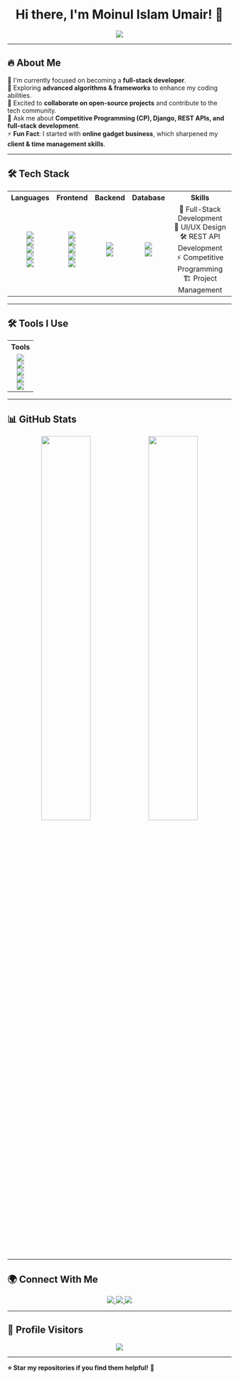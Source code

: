<h1 align="center">Hi there, I'm Moinul Islam Umair! 👋</h1>

<p align="center">
  <a href="https://github.com/Umair505">
    <img src="https://readme-typing-svg.herokuapp.com?size=25&duration=4000&color=F7B93E&center=true&vCenter=true&width=500&lines=Full+Stack+Developer;Passionate+About+Web+Development;Building+Awesome+Projects" />
  </a>
</p>

---

## 🔥 About Me  

🔭 I'm currently focused on becoming a **full-stack developer**.  
🌱 Exploring **advanced algorithms & frameworks** to enhance my coding abilities.  
👯 Excited to **collaborate on open-source projects** and contribute to the tech community.  
💬 Ask me about **Competitive Programming (CP), Django, REST APIs, and full-stack development**.  
⚡ **Fun Fact**: I started with **online gadget business**, which sharpened my **client & time management skills**.  

---

## 🛠️ Tech Stack  

<table>
  <tr>
    <th>Languages</th>
    <th>Frontend</th>
    <th>Backend</th>
    <th>Database</th>
    <th>Skills</th>
  </tr>
  <tr>
    <td align="center">
      <img src="https://img.shields.io/badge/HTML5-E34F26?style=for-the-badge&logo=html5&logoColor=white"/><br>
      <img src="https://img.shields.io/badge/C%2B%2B-00599C?style=for-the-badge&logo=c%2B%2B&logoColor=white"/><br>
      <img src="https://img.shields.io/badge/C-000000?style=for-the-badge&logo=c&logoColor=white"/><br>
      <img src="https://img.shields.io/badge/Javascript-F7DF1E?style=for-the-badge&logo=javascript&logoColor=black"/><br>
      <img src="https://img.shields.io/badge/Python-3776AB?style=for-the-badge&logo=python&logoColor=white"/>
    </td>
    <td align="center">
      <img src="https://img.shields.io/badge/HTML5-E34F26?style=for-the-badge&logo=html5&logoColor=white"/><br>
      <img src="https://img.shields.io/badge/CSS3-1572B6?style=for-the-badge&logo=css3&logoColor=white"/><br>
      <img src="https://img.shields.io/badge/TailwindCSS-06B6D4?style=for-the-badge&logo=tailwindcss&logoColor=white"/><br>
      <img src="https://img.shields.io/badge/DaisyUI-5A0FC8?style=for-the-badge&logo=daisyui&logoColor=white"/><br>
      <img src="https://img.shields.io/badge/Bootstrap-563D7C?style=for-the-badge&logo=bootstrap&logoColor=white"/>
    </td>
    <td align="center">
      <img src="https://img.shields.io/badge/Django-092E20?style=for-the-badge&logo=django&logoColor=white"/><br>
      <img src="https://img.shields.io/badge/React-61DAFB?style=for-the-badge&logo=react&logoColor=black"/>
    </td>
    <td align="center">
      <img src="https://img.shields.io/badge/MySQL-4479A1?style=for-the-badge&logo=mysql&logoColor=white"/><br>
      <img src="https://img.shields.io/badge/PostgreSQL-316192?style=for-the-badge&logo=postgresql&logoColor=white"/>
    </td>
    <td align="center">
      🚀 Full-Stack Development <br>
      🎨 UI/UX Design <br>
      🛠 REST API Development <br>
      ⚡ Competitive Programming <br>
      🏗️ Project Management  
    </td>
  </tr>
</table>

---

## 🛠 Tools I Use  

<table>
  <tr>
    <th>Tools</th>
  </tr>
  <tr>
    <td align="center">
      <img src="https://img.shields.io/badge/VSCode-007ACC?style=for-the-badge&logo=visual-studio-code&logoColor=white"/><br>
      <img src="https://img.shields.io/badge/Figma-F24E1E?style=for-the-badge&logo=figma&logoColor=white"/><br>
      <img src="https://img.shields.io/badge/Pixso-800080?style=for-the-badge&logo=adobe-xd&logoColor=white"/><br>
      <img src="https://img.shields.io/badge/CodeBlocks-000000?style=for-the-badge&logo=codeblocks&logoColor=white"/><br>
      <img src="https://img.shields.io/badge/OnRender-0468D7?style=for-the-badge&logo=render&logoColor=white"/>
    </td>
  </tr>
</table>

---

## 📊 GitHub Stats  

<p align="center">
  <img width="47%" src="https://github-readme-stats.vercel.app/api?username=Umair505&show_icons=true&theme=radical" />
  <img width="47%" src="https://github-readme-streak-stats.herokuapp.com/?user=Umair505&theme=radical" />
</p>

---

## 🌍 Connect With Me  

<p align="center">
  <a href="https://www.linkedin.com/in/moinul505/" target="_blank">
    <img src="https://img.shields.io/badge/LinkedIn-blue?style=for-the-badge&logo=linkedin&logoColor=white" />
  </a>
  <a href="mailto:moinuli359@gmail.com">
    <img src="https://img.shields.io/badge/Gmail-D14836?style=for-the-badge&logo=gmail&logoColor=white" />
  </a>
  <a href="https://www.facebook.com/moinul.islam.umair.2024">
    <img src="https://img.shields.io/badge/Facebook-1877F2?style=for-the-badge&logo=facebook&logoColor=white" />
  </a>
</p>

---

## 👀 Profile Visitors  

<p align="center">
  <img src="https://komarev.com/ghpvc/?username=Umair505&label=Visitors&color=0e75b6&style=flat" />
</p>

---

**⭐ Star my repositories if you find them helpful!** 🚀  
